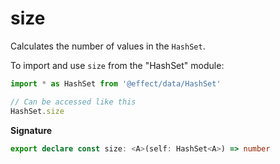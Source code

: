 # size

Calculates the number of values in the `HashSet`.

To import and use `size` from the "HashSet" module:

```ts
import * as HashSet from '@effect/data/HashSet'

// Can be accessed like this
HashSet.size
```

**Signature**

```ts
export declare const size: <A>(self: HashSet<A>) => number
```
